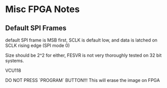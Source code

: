 # Misc FPGA Notes



## Default SPI Frames

default SPI frame is MSB first, SCLK is default low, and data is latched on SCLK rising edge (SPI mode 0)





Size should be 2^2 for either, FESVR is not very thoroughly tested on 32 bit systems.





VCU118

DO NOT PRESS \`PROGRAM\` BUTTON!!! This will erase the image on FPGA

